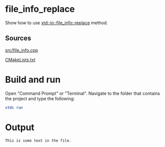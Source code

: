 # file_info_replace

Show how to use [xtd::io::file_info::replace](../../../../src/xtd.core/include/xtd/io/file_info.h) method.

## Sources

[src/file_info.cpp](src/file_info_replace.cpp)

[CMakeLists.txt](CMakeLists.txt)

# Build and run

Open "Command Prompt" or "Terminal". Navigate to the folder that contains the project and type the following:

```cmake
xtdc run
```

# Output

```
This is some text in the file.
```
